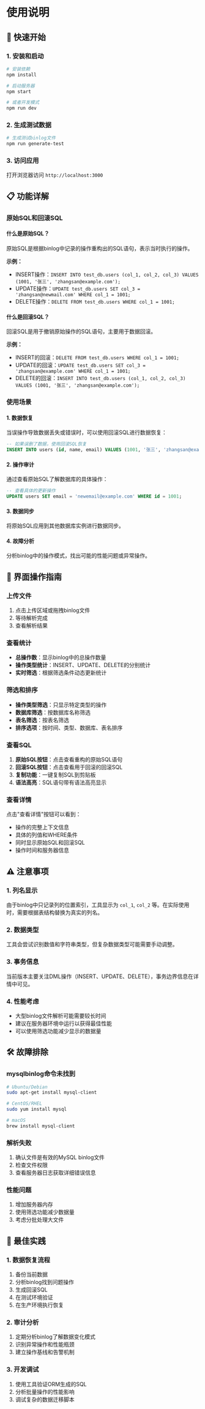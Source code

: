 # 使用说明

## 🚀 快速开始

### 1. 安装和启动
```bash
# 安装依赖
npm install

# 启动服务器
npm start

# 或者开发模式
npm run dev
```

### 2. 生成测试数据
```bash
# 生成测试binlog文件
npm run generate-test
```

### 3. 访问应用
打开浏览器访问 `http://localhost:3000`

## 📋 功能详解

### 原始SQL和回滚SQL

#### 什么是原始SQL？
原始SQL是根据binlog中记录的操作重构出的SQL语句，表示当时执行的操作。

**示例：**
- INSERT操作：`INSERT INTO test_db.users (col_1, col_2, col_3) VALUES (1001, '张三', 'zhangsan@example.com');`
- UPDATE操作：`UPDATE test_db.users SET col_3 = 'zhangsan@newmail.com' WHERE col_1 = 1001;`
- DELETE操作：`DELETE FROM test_db.users WHERE col_1 = 1001;`

#### 什么是回滚SQL？
回滚SQL是用于撤销原始操作的SQL语句，主要用于数据回滚。

**示例：**
- INSERT的回滚：`DELETE FROM test_db.users WHERE col_1 = 1001;`
- UPDATE的回滚：`UPDATE test_db.users SET col_3 = 'zhangsan@example.com' WHERE col_1 = 1001;`
- DELETE的回滚：`INSERT INTO test_db.users (col_1, col_2, col_3) VALUES (1001, '张三', 'zhangsan@example.com');`

### 使用场景

#### 1. 数据恢复
当误操作导致数据丢失或错误时，可以使用回滚SQL进行数据恢复：
```sql
-- 如果误删了数据，使用回滚SQL恢复
INSERT INTO users (id, name, email) VALUES (1001, '张三', 'zhangsan@example.com');
```

#### 2. 操作审计
通过查看原始SQL了解数据库的具体操作：
```sql
-- 查看具体的更新操作
UPDATE users SET email = 'newemail@example.com' WHERE id = 1001;
```

#### 3. 数据同步
将原始SQL应用到其他数据库实例进行数据同步。

#### 4. 故障分析
分析binlog中的操作模式，找出可能的性能问题或异常操作。

## 🔧 界面操作指南

### 上传文件
1. 点击上传区域或拖拽binlog文件
2. 等待解析完成
3. 查看解析结果

### 查看统计
- **总操作数**：显示binlog中的总操作数量
- **操作类型统计**：INSERT、UPDATE、DELETE的分别统计
- **实时筛选**：根据筛选条件动态更新统计

### 筛选和排序
- **操作类型筛选**：只显示特定类型的操作
- **数据库筛选**：按数据库名称筛选
- **表名筛选**：按表名筛选
- **排序选项**：按时间、类型、数据库、表名排序

### 查看SQL
1. **原始SQL按钮**：点击查看重构的原始SQL语句
2. **回滚SQL按钮**：点击查看用于回滚的回滚SQL
3. **复制功能**：一键复制SQL到剪贴板
4. **语法高亮**：SQL语句带有语法高亮显示

### 查看详情
点击"查看详情"按钮可以看到：
- 操作的完整上下文信息
- 具体的列值和WHERE条件
- 同时显示原始SQL和回滚SQL
- 操作时间和服务器信息

## ⚠️ 注意事项

### 1. 列名显示
由于binlog中只记录列的位置索引，工具显示为 `col_1`, `col_2` 等。在实际使用时，需要根据表结构替换为真实的列名。

### 2. 数据类型
工具会尝试识别数值和字符串类型，但复杂数据类型可能需要手动调整。

### 3. 事务信息
当前版本主要关注DML操作（INSERT、UPDATE、DELETE），事务边界信息在详情中可见。

### 4. 性能考虑
- 大型binlog文件解析可能需要较长时间
- 建议在服务器环境中运行以获得最佳性能
- 可以使用筛选功能减少显示的数据量

## 🛠️ 故障排除

### mysqlbinlog命令未找到
```bash
# Ubuntu/Debian
sudo apt-get install mysql-client

# CentOS/RHEL
sudo yum install mysql

# macOS
brew install mysql-client
```

### 解析失败
1. 确认文件是有效的MySQL binlog文件
2. 检查文件权限
3. 查看服务器日志获取详细错误信息

### 性能问题
1. 增加服务器内存
2. 使用筛选功能减少数据量
3. 考虑分批处理大文件

## 📝 最佳实践

### 1. 数据恢复流程
1. 备份当前数据
2. 分析binlog找到问题操作
3. 生成回滚SQL
4. 在测试环境验证
5. 在生产环境执行恢复

### 2. 审计分析
1. 定期分析binlog了解数据变化模式
2. 识别异常操作和性能瓶颈
3. 建立操作基线和告警机制

### 3. 开发调试
1. 使用工具验证ORM生成的SQL
2. 分析批量操作的性能影响
3. 调试复杂的数据迁移脚本